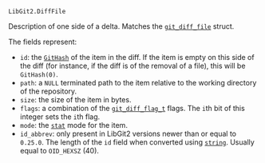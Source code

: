 ```
LibGit2.DiffFile
```

Description of one side of a delta. Matches the [`git_diff_file`](https://libgit2.org/libgit2/#HEAD/type/git_diff_file) struct.

The fields represent:

  * `id`: the [`GitHash`](@ref) of the item in the diff. If the item is empty on this  side of the diff (for instance, if the diff is of the removal of a file), this will  be `GitHash(0)`.
  * `path`: a `NULL` terminated path to the item relative to the working directory of the repository.
  * `size`: the size of the item in bytes.
  * `flags`: a combination of the [`git_diff_flag_t`](https://libgit2.org/libgit2/#HEAD/type/git_diff_flag_t)  flags. The `i`th bit of this integer sets the `i`th flag.
  * `mode`: the [`stat`](@ref) mode for the item.
  * `id_abbrev`: only present in LibGit2 versions newer than or equal to `0.25.0`.  The length of the `id` field when converted using [`string`](@ref). Usually equal to `OID_HEXSZ` (40).

